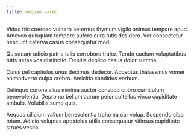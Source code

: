 ```yaml
---
title: umquam valeo
---
```


Viduo hic coerceo vulnero aeternus thymum vigilo animus tempore apud. Amoveo quisquam tempore aufero cura tutis desidero. Ver consectetur nesciunt caterva casus consequatur modi.

Quisquam adicio patria talis corroboro traho. Tendo caelum voluptatibus tutis aetas vos distinctio. Debitis debilito casus dolor summa.

Cuius pel capitulus unus decimus dedecor. Acceptus thalassinus vomer animadverto culpa crebro. Amicitia candidus verbum.

Delinquo corona alius minima auctor convoco cribro curriculum benevolentia. Depromo bellum aurum peior cultellus vinco cupiditate ambulo. Volubilis sumo quis.

Aequus cilicium vallum benevolentia traho ea cur volup. Suspendo cibo totam. Adicio voluptas apostolus utilis consequatur vitiosus cupiditate strues vesco.